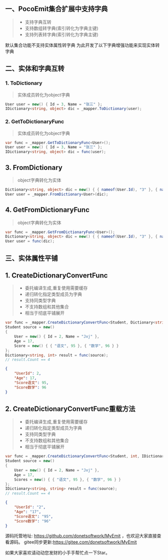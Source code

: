 ## 一、PocoEmit集合扩展中支持字典
>* 支持字典互转
>* 支持数组转字典(索引转化为字典主键)
>* 支持列表转字典(索引转化为字典主键)

默认集合功能不支持实体属性转字典
为此开发了以下字典增强功能来实现实体转字典

## 二、实体和字典互转
### 1. ToDictionary
>实体成员转化为object字典

```csharp
User user = new() { Id = 3, Name = "张三" };
IDictionary<string, object> dic = _mapper.ToDictionary(user);
```

### 2. GetToDictionaryFunc
>实体成员转化为object字典

```csharp
var func = _mapper.GetToDictionaryFunc<User>();
User user = new() { Id = 3, Name = "张三" };
IDictionary<string, object> dic = func(user);
```

## 3. FromDictionary
>object字典转化为实体

```csharp
Dictionary<string, object> dic = new() { { nameof(User.Id), "3" }, { nameof(User.Name), "张三" } };
User user = _mapper.FromDictionary<User>(dic);
```

## 4. GetFromDictionaryFunc
>object字典转化为实体

```csharp
var func = _mapper.GetFromDictionaryFunc<User>();
Dictionary<string, object> dic = new() { { nameof(User.Id), "3" }, { nameof(User.Name), "张三" } };
User user = func(dic);
```

## 三、实体属性平铺
## 1. CreateDictionaryConvertFunc
>* 委托编译生成,重复使用需要缓存
>* 递归转化指定类型成员为字典
>* 支持同类型字典
>* 不支持数组和其他集合
>* 相当于彻底平铺展开

```csharp
var func = _mapper.CreateDictionaryConvertFunc<Student, Dictionary<string, int>>();
Student source = new()
{
    User = new() { Id = 2, Name = "Jxj" },
    Age = 17,
    Score = new() { { "语文", 95 }, { "数学", 96 } }
};
Dictionary<string, int> result = func(source);
// result.Count == 4

```

```json
{
	"UserId": 2,
	"Age": 17,
	"Score语文": 95,
	"Score数学": 96
}
```

## 2. CreateDictionaryConvertFunc重载方法
>* 委托编译生成,重复使用需要缓存
>* 递归转化指定类型成员为字典
>* 支持同类型字典
>* 不支持数组和其他集合
>* 相当于彻底平铺展开

```csharp
var func = _mapper.CreateDictionaryConvertFunc<Student, int, IDictionary<string, string>>();
Student source = new()
{
    User = new() { Id = 2, Name = "Jxj" },
    Age = 17,
    Scores = new() { { "语文", 95 }, { "数学", 96 } }
};
IDictionary<string, string> result = func(source);
// result.Count == 4
```

```json
{
	"UserId": "2",
	"Age": "17",
	"Score语文": "95",
	"Score数学": "96"
}
```


源码托管地址: https://github.com/donetsoftwork/MyEmit ，也欢迎大家直接查看源码。
gitee同步更新:https://gitee.com/donetsoftwork/MyEmit

如果大家喜欢请动动您发财的小手手帮忙点一下Star。
